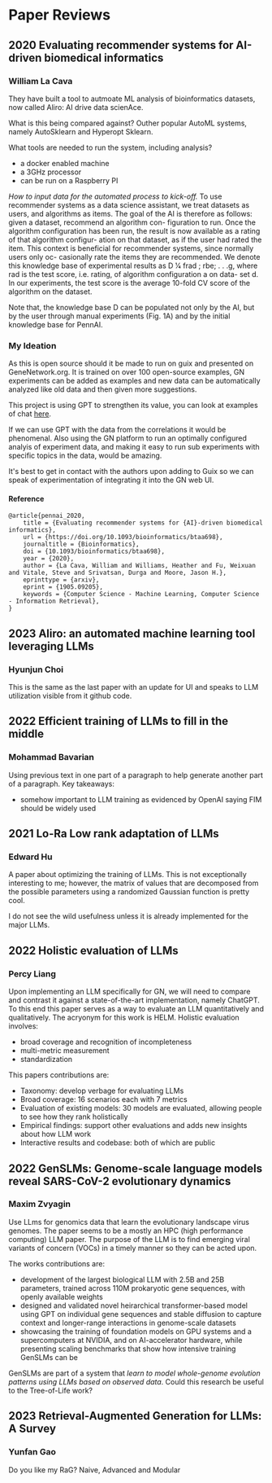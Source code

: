 # Paper Reviews

## 2020 Evaluating recommender systems for AI-driven biomedical informatics 

### William La Cava

They have built a tool to autmoate ML analysis of bioinformatics datasets, now called Aliro: AI drive data scienAce.

What is this being compared against?
Outher popular AutoML systems, namely AutoSklearn and Hyperopt Sklearn.

What tools are needed to run the system, including analysis?
+ a docker enabled machine
+ a 3GHz processor
+ can be run on a Raspberry PI

*How to input data for the automated process to kick-off.*
To use recommender systems as a data science assistant, we treat
datasets as users, and algorithms as items. The goal of the AI is
therefore as follows: given a dataset, recommend an algorithm con-
figuration to run. Once the algorithm configuration has been run,
the result is now available as a rating of that algorithm configur-
ation on that dataset, as if the user had rated the item. This context
is beneficial for recommender systems, since normally users only oc-
casionally rate the items they are recommended. We denote this
knowledge base of experimental results as D 1⁄4 frad ; rbe; . . .g, where
rad is the test score, i.e. rating, of algorithm configuration a on data-
set d. In our experiments, the test score is the average 10-fold CV
score of the algorithm on the dataset.

Note that, the knowledge base D can be populated not only by
the AI, but by the user through manual experiments (Fig. 1A) and
by the initial knowledge base for PennAI. 

### My Ideation
As this is open source should it be made to run on guix and presented on GeneNetwork.org. It is trained on over 100 open-source examples, GN experiments can be added as examples and new data can be automatically analyzed like old data and then given more suggestions.

This project is using GPT to strengthen its value, you can look at examples of chat [here](https://github.com/EpistasisLab/Aliro/blob/master/chatExamples.md).

If we can use GPT with the data from the correlations it would be phenomenal. Also using the GN platform to run an optimally configured analyis of experiment data, and making it easy to run sub experiments with specific topics in the data, would be amazing.

It's best to get in contact with the authors upon adding to Guix so we can speak of experimentation of integrating it into the GN web UI.

#### Reference
```
@article{pennai_2020,
	title = {Evaluating recommender systems for {AI}-driven biomedical informatics},
	url = {https://doi.org/10.1093/bioinformatics/btaa698},
	journaltitle = {Bioinformatics},
	doi = {10.1093/bioinformatics/btaa698},
	year = {2020},
	author = {La Cava, William and Williams, Heather and Fu, Weixuan and Vitale, Steve and Srivatsan, Durga and Moore, Jason H.},
	eprinttype = {arxiv},
	eprint = {1905.09205},
	keywords = {Computer Science - Machine Learning, Computer Science - Information Retrieval},
}
```

## 2023 Aliro: an automated machine learning tool leveraging LLMs

### Hyunjun Choi

This is the same as the last paper with an update for UI and speaks to LLM utilization visible from it github code.

## 2022 Efficient training of LLMs to fill in the middle

### Mohammad Bavarian

Using previous text in one part of a paragraph to help generate another part of a paragraph. 
Key takeaways:
+ somehow important to LLM training as evidenced by OpenAI saying FIM should be widely used

## 2021 Lo-Ra Low rank adaptation of LLMs

### Edward Hu 

A paper about optimizing the training of LLMs.  This is not exceptionally interesting to me; however, the matrix of values that are decomposed from the possible parameters using a randomized Gaussian function is pretty cool.

I do not see the wild usefulness unless it is already implemented for the major LLMs.


## 2022 Holistic evaluation of LLMs

### Percy Liang

Upon implementing an LLM specifically for GN, we will need to compare and contrast it against a state-of-the-art implementation, namely ChatGPT.  To this end this paper serves as a way to evaluate an LLM quantitatively and qualitatively.
The acryonym for this work is HELM.
Holistic evaluation involves:
+ broad coverage and recognition of incompleteness
+ multi-metric measurement
+ standardization

This papers contributions are:
+ Taxonomy: develop verbage for evaluating LLMs
+ Broad coverage: 16 scenarios each with 7 metrics
+ Evaluation of existing models: 30 models are evaluated, allowing people to see how they rank holistically
+ Empirical findings: support other evaluations and adds new insights about how LLM work
+ Interactive results and codebase: both of which are public


## 2022 GenSLMs: Genome-scale language models reveal SARS-CoV-2 evolutionary dynamics

### Maxim Zvyagin

Use LLms for genomics data that learn the evolutionary landscape virus genomes.
The paper seems to be a mostly an HPC (high performance computing) LLM paper.
The purpose of the LLM is to find emerging viral variants of concern (VOCs) in a timely manner so they can be acted upon.

The works contributions are:
+ development of the largest biological LLM with 2.5B and 25B parameters, trained across 110M prokaryotic gene sequences, with openly available weights
+ designed and validated novel heirarchical transformer-based model using GPT on individual gene sequences and stable diffusion to capture context and longer-range interactions in genome-scale datasets
+ showcasing the training of foundation models on GPU systems and a supercomputers at NVIDIA, and on AI-accelerator hardware, while presenting scaling benchmarks that show how intensive training GenSLMs can be

GenSLMs are part of a system that _learn to model whole-genome evolution patterns using LLMs based on observed data_. Could this research be useful to the Tree-of-Life work?

## 2023 Retrieval-Augmented Generation for LLMs: A Survey
 
### Yunfan Gao

Do you like my RaG?
Naive, Advanced and Modular

